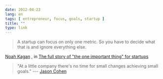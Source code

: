 ```yaml
---
date: 2012-04-23
lang: en
tags: [ entrepreneur, focus, goals, startup ]
title: ""
type: link
---
```


> A startup can focus on only one metric. So you have to decide what
> that is and ignore everything else.

[Noah Kagan](http://okdork.com/) , in [The full story of "the one
important thing" for
startups](http://blog.asmartbear.com/one-priority.html)

> "At a little company there's no time for small changes achieving small
> goals." --- [Jason Cohen](http://twitter.com/asmartbear)

